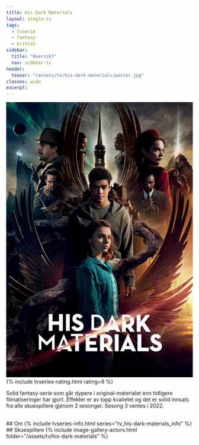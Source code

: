```yaml
---
title: His Dark Materials
layout: single-tv
tags: 
  - tvserie 
  - fantasy 
  - british
sidebar:
  title: "Oversikt"
  nav: sidebar-tv
header:
  teaser: "/assets/tv/his-dark-materials/poster.jpg"
classes: wide
excerpt: 
---
```

<a href="/assets/tv/his-dark-materials/poster.jpg">
    <img src="/assets/tv/his-dark-materials/poster.jpg" alt="His Dark Materials" class="left-align" />
</a>
{% include tvseries-rating.html rating=9 %}

Solid fantasy-serie som går dypere i original-materialet enn tidligere filmatiseringer har gjort. Effekter er av topp kvalietet og det er solid innsats fra alle skuespillere gjenom 2 sesonger. Sesong 3 ventes i 2022.  

<br style="clear: both;">
## Om
{% include tvseries-info.html series="tv_his-dark-materials_info" %}
## Skuespillere
{% include image-gallery-actors.html folder="/assets/tv/his-dark-materials" %}


